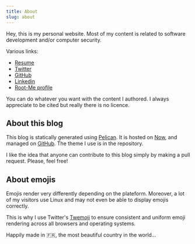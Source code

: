 ```yaml
---
title: About
slug: about
---
```


Hey, this is my personal website. Most of my content is related to software
development and/or computer security.

Various links:

* [Resume](/resume)
* [Twitter](https://twitter.com/geographeur)
* [GitHub](https://github.com/geospace)
* [Linkedin](https://www.linkedin.com/in/lucas1337/)
* [Root-Me profile](https://www.root-me.org/Geographer)

You can do whatever you want with the content I authored. I always appreciate
to be cited but really there is no licence.

## About this blog

This blog is statically generated using [Pelican](https://blog.getpelican.com/).
It is hosted on [Now](https://zeit.co/), and managed
on [GitHub](https://github.com/Geospace/blog.geographer.fr). The theme I use
is in the repository.

I like the idea that anyone can contribute to this blog simply by making a
pull request. Please, feel free!

## About emojis

Emojis render very differently depending on the plateform. Moreover, a lot of
my visitors use Linux and may not even be able to display emojis correctly.

This is why I use Twitter's [Twemoji](https://twemoji.twitter.com/) to ensure
consistent and uniform emoji rendering across all browsers and operating
systems.

Happily made in 🇫🇷, the most beautiful country in the world...